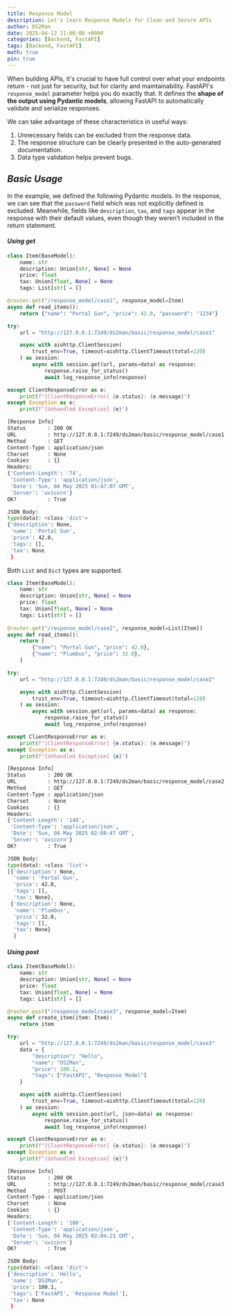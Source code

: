 ```yaml
---
title: Response Model
description: Let's learn Response Models for Clean and Secure APIs
author: DS2Man
date: 2025-04-12 11:00:00 +0000
categories: [Backend, FastAPI]
tags: [Backend, FastAPI]
math: true
pin: true
---
```


When building APIs, it's crucial to have full control over what your endpoints return - not just for security, but for clarity and maintainability. FastAPI's `response_model` parameter helps you do exactly that. It defines the **shape of the output using Pydantic models**, allowing FastAPI to automatically validate and serialize responses.

We can take advantage of these characteristics in useful ways:
1. Unnecessary fields can be excluded from the response data.    
2. The response structure can be clearly presented in the auto-generated documentation.    
3. Data type validation helps prevent bugs.

## *Basic Usage*

In the example, we defined the following Pydantic models. In the response, we can see that the `password` field which was not explicitly defined is excluded. Meanwhile, fields like `description`, `tax`, and `tags` appear in the response with their default values, even though they weren’t included in the return statement.


#### *Using get*

```python
class Item(BaseModel):
    name: str
    description: Union[str, None] = None
    price: float
    tax: Union[float, None] = None
    tags: List[str] = []

@router.get("/response_model/case1", response_model=Item)
async def read_items():
    return {"name": "Portal Gun", "price": 42.0, "password": "1234"}
```

```python
try:
    url = "http://127.0.0.1:7249/ds2man/basic/response_model/case1"

    async with aiohttp.ClientSession(
        trust_env=True, timeout=aiohttp.ClientTimeout(total=120)
    ) as session:
        async with session.get(url, params=data) as response: 
            response.raise_for_status()
            await log_response_info(response)

except ClientResponseError as e:
    print(f"[ClientResponseError] {e.status}: {e.message}")
except Exception as e:
    print(f"[Unhandled Exception] {e}")
```

```bash
[Response Info]
Status       : 200 OK
URL          : http://127.0.0.1:7249/ds2man/basic/response_model/case1
Method       : GET
Content-Type : application/json
Charset      : None
Cookies      : {}
Headers:
{'Content-Length': '74',
 'Content-Type': 'application/json',
 'Date': 'Sun, 04 May 2025 01:47:07 GMT',
 'Server': 'uvicorn'}
OK?          : True

JSON Body:
type(data): <class 'dict'>
{'description': None,
 'name': 'Portal Gun',
 'price': 42.0,
 'tags': [],
 'tax': None
 }
```

Both `List` and `Dict` types are supported.

```python
class Item(BaseModel):
    name: str
    description: Union[str, None] = None
    price: float
    tax: Union[float, None] = None
    tags: List[str] = []
    
@router.get("/response_model/case2", response_model=List[Item])
async def read_items():
    return [
        {"name": "Portal Gun", "price": 42.0},
        {"name": "Plumbus", "price": 32.0},
    ]
```

```python
try:
    url = "http://127.0.0.1:7249/ds2man/basic/response_model/case2"

    async with aiohttp.ClientSession(
        trust_env=True, timeout=aiohttp.ClientTimeout(total=120)
    ) as session:
        async with session.get(url, params=data) as response:
            response.raise_for_status()
            await log_response_info(response)

except ClientResponseError as e:
    print(f"[ClientResponseError] {e.status}: {e.message}")
except Exception as e:
    print(f"[Unhandled Exception] {e}")
```

```bash
[Response Info]
Status       : 200 OK
URL          : http://127.0.0.1:7249/ds2man/basic/response_model/case2
Method       : GET
Content-Type : application/json
Charset      : None
Cookies      : {}
Headers:
{'Content-Length': '148',
 'Content-Type': 'application/json',
 'Date': 'Sun, 04 May 2025 02:08:47 GMT',
 'Server': 'uvicorn'}
OK?          : True

JSON Body:
type(data): <class 'list'>
[{'description': None,
  'name': 'Portal Gun',
  'price': 42.0,
  'tags': [],
  'tax': None},
 {'description': None,
  'name': 'Plumbus',
  'price': 32.0,
  'tags': [],
  'tax': None}
  ]
```

#### *Using post*

```python
class Item(BaseModel):
    name: str
    description: Union[str, None] = None
    price: float
    tax: Union[float, None] = None
    tags: List[str] = []

@router.post("/response_model/case3", response_model=Item)
async def create_item(item: Item):
    return item
```

```python
try:
    url = "http://127.0.0.1:7249/ds2man/basic/response_model/case3"
    data = {
        "description": "Hello",
        "name": "DS2Man",
        "price": 100.1,
        "tags": ["FastAPI", "Response Model"]
    }

    async with aiohttp.ClientSession(
        trust_env=True, timeout=aiohttp.ClientTimeout(total=120)
    ) as session:
        async with session.post(url, json=data) as response:
            response.raise_for_status()
            await log_response_info(response)

except ClientResponseError as e:
    print(f"[ClientResponseError] {e.status}: {e.message}")
except Exception as e:
    print(f"[Unhandled Exception] {e}")
```

```bash
[Response Info]
Status       : 200 OK
URL          : http://127.0.0.1:7249/ds2man/basic/response_model/case3
Method       : POST
Content-Type : application/json
Charset      : None
Cookies      : {}
Headers:
{'Content-Length': '100',
 'Content-Type': 'application/json',
 'Date': 'Sun, 04 May 2025 02:04:21 GMT',
 'Server': 'uvicorn'}
OK?          : True

JSON Body:
type(data): <class 'dict'>
{'description': 'Hello',
 'name': 'DS2Man',
 'price': 100.1,
 'tags': ['FastAPI', 'Response Model'],
 'tax': None
 }
```

